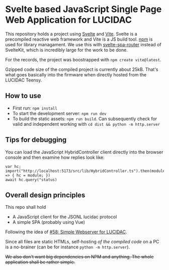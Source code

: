 # Svelte based JavaScript Single Page Web Application for LUCIDAC

This repository holds a project using [Svelte](https://svelte.dev) and [Vite](https://vitejs.dev/).
Svelte is a precompiled reactive web framework and Vite is a JS build tool. [npm](https://www.npmjs.com/)
is used for library managament.
We use this with [svelte-spa-router](https://www.npmjs.com/package/svelte-spa-router) instead of SvelteKit,
which is incredibly large for the work to be done.

For the records, the project was boostrapped with `npm create vite@latest`.

Gzipped code size of the compiled project is currently about 25kB. That's what goes basically into the
firmware when directly hosted from the LUCIDAC Teensy.

## How to use

* First run: `npm install`
* To start the development server: `npm run dev`
* To build the static assets: `npm run build`. Can subsequently check for valid and independent working
  with `cd dist && python -m http.server`

## Tips for debugging

You can load the JavaScript HybridController client directly into the browser console and then examine
how replies look like:

```
var hc; import("http://localhost:5173/src/lib/HybridController.ts").then(module => { hc = module; })
await hc.query("status)
```

## Overall design principles

This repo shall hold

- A JavaScript client for the JSONL lucidac protocol
- A simple SPA (probably using Vue)

Following the idea of [#58: Simple Webserver for LUCIDAC](https://lab.analogparadigm.com/lucidac/firmware/hybrid-controller/-/issues/58).

Since all files are static HTMLs, self-hosting *of the compiled code* on a PC is a no-brainer (can be for instance `python -m http.server`). 

~~We also don't want big dependencies on NPM and anything. The whole application shall be rather simple.~~
